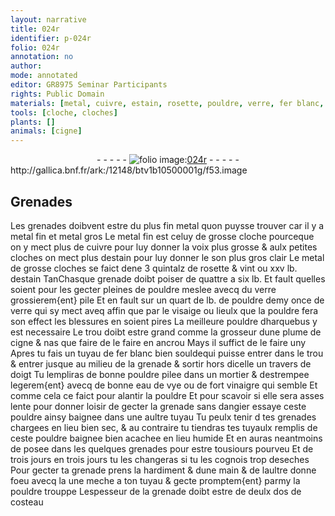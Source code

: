 ```yaml
---
layout: narrative
title: 024r
identifier: p-024r
folio: 024r
annotation: no
author:
mode: annotated
editor: GR8975 Seminar Participants
rights: Public Domain
materials: [metal, cuivre, estain, rosette, pouldre, verre, fer blanc, mortier, eau de vye, vinaigre]
tools: [cloche, cloches]
plants: []
animals: [cigne]
---
```


<div class="folio" align="center">- - - - - <a href="http://gallica.bnf.fr/ark:/12148/btv1b10500001g/f53.image" target="_blank"><img src="https://cu-mkp.github.io/2017-workshop-edition/assets/photo-icon.png" alt="folio image: " style="display:inline-block; margin-bottom:-3px;"/>024r</a> - - - - - </div> http://gallica.bnf.fr/ark:/12148/btv1b10500001g/f53.image   

## Grenades

 
Les grenades doibvent estre du plus fin <span class="m">metal</span> quon puysse trouver car il y a metal fin et metal gros Le <span class="m">metal</span> fin est celuy de grosse <span class="tl">cloche</span> pourceque on y mect plus de <span class="m">cuivre</span> pour luy donner la voix plus grosse & aulx petites <span class="tl">cloches</span> on mect plus d<span class="m">estain</span> pour luy donner le son plus gros clair Le <span class="m">metal</span> de grosse <span class="tl">cloches</span> se faict dene 3 <span class="ms">quintalz</span> de <span class="m">rosette</span> & vint ou xxv <span class="ms">lb</span>. d<span class="m">estain</span> TanChasque grenade doibt poiser de quattre a six <span class="ms">lb</span>. Et fault quelles soient pour les gecter pleines de <span class="m">pouldre</span> meslee avecq du <span class="m">verre</span> grossierem{ent} pile Et en fault sur un quart de <span class="ms">lb</span>. de <span class="m">pouldre</span> demy <span class="ms">once</span> de <span class="m">verre</span> qui sy mect aveq affin que par le visaige ou lieulx que la <span class="m">pouldre</span> fera son effect les blessures en soient pires La meilleure <span class="m">pouldre</span> dharquebus y est necessaire Le trou doibt estre grand comme la grosseur dune <span class="ms">plume de <span class="al">cigne</span></span> & nas que faire de le faire en ancrou Mays il suffict de  le faire uny Apres tu fais un tuyau de <span class="m">fer blanc</span> bien souldequi puisse entrer dans le trou & entrer jusque au milieu de la grenade & sortir hors dicelle un <span class="ms">travers de <span class="bp">doigt</span></span> Tu lempliras de bonne <span class="m">pouldre</span> pilee dans un <span class="m">mortier</span> & destrempee legerem{ent} avecq de bonne <span class="m">eau de vye</span> ou de fort <span class="m">vinaigre</span> qui semble Et comme cela ce faict pour alantir la <span class="m">pouldre</span> Et pour scavoir si elle sera asses lente pour donner loisir de gecter la grenade sans dangier essaye ceste <span class="m">pouldre</span> ainsy baignee dans une aultre tuyau Tu peulx tenir d tes grenades chargees <span class="env">en lieu bien sec</span>, & au contraire tu tiendras tes tuyaulx remplis de ceste <span class="m">pouldre</span> baignee bien acachee <span class="env">en lieu humide</span> Et en auras neantmoins de posee dans les quelques grenades pour estre tousiours pourveu Et de <span class="tmp">trois jours en trois jours</span> tu les changeras si tu les cognois trop deseches Pour gecter ta grenade prens la hardiment & dune <span class="bp">main</span> & de laultre donne foeu avecq la une meche a ton tuyau & gecte promptem{ent} parmy la pouldre trouppe Lespesseur de la grenade doibt estre de deulx <span class="ms">dos de costeau</span> 
 